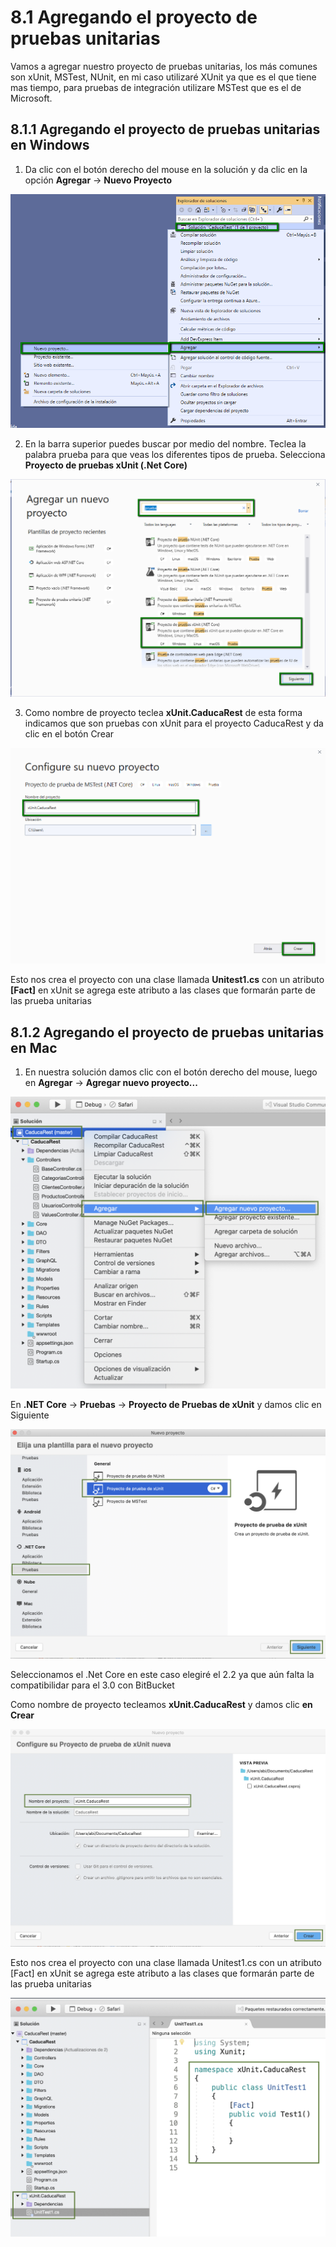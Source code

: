# 8.1 Agregando el proyecto de pruebas unitarias

Vamos a agregar nuestro proyecto de pruebas unitarias, los más comunes son xUnit, MSTest, NUnit, en mi caso utilizaré XUnit ya que es el que tiene mas tiempo, para pruebas de integración utilizare MSTest que es el de Microsoft.

## 8.1.1 Agregando el proyecto de pruebas unitarias en Windows

1. Da clic con el botón derecho del mouse en la solución y da clic en la opción **Agregar** -&gt; **Nuevo Proyecto**

![](../.gitbook/assets/image%20%2860%29.png)

2. En la barra superior puedes buscar por medio del nombre. Teclea la palabra prueba para que veas los diferentes tipos de prueba. Selecciona **Proyecto de pruebas xUnit \(.Net Core\)**

![](../.gitbook/assets/image%20%28143%29.png)

3. Como nombre de proyecto teclea **xUnit.CaducaRest** de esta forma indicamos que son pruebas con xUnit para el proyecto CaducaRest y da clic en el botón Crear

![](../.gitbook/assets/image%20%28254%29.png)

Esto nos crea el proyecto con una clase llamada **Unitest1.cs** con un atributo **\[Fact\]** en xUnit se agrega este atributo a las clases que formarán parte de las prueba unitarias

## 8.1.2 Agregando el proyecto de pruebas unitarias en Mac

1. En nuestra solución damos clic con el botón derecho del mouse, luego en **Agregar** -&gt; **Agregar nuevo proyecto...**

![](../.gitbook/assets/image%20%28109%29.png)

En **.NET Core** -&gt; **Pruebas** -&gt; **Proyecto de Pruebas de xUnit** y damos clic en Siguiente

![](../.gitbook/assets/image%20%28236%29.png)

Seleccionamos el .Net Core en este caso elegiré el 2.2 ya que aún falta la compatibilidar para el 3.0 con BitBucket

Como nombre de proyecto tecleamos **xUnit.CaducaRest** y damos clic **en Crear**

![](../.gitbook/assets/image%20%28119%29.png)

Esto nos crea el proyecto con una clase llamada Unitest1.cs con un atributo \[Fact\] en xUnit se agrega este atributo a las clases que formarán parte de las prueba unitarias

![](../.gitbook/assets/image%20%2863%29.png)

